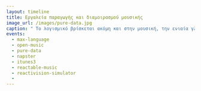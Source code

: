 ```yaml
---
layout: timeline 
title: Εργαλεία παραγωγής και διαμοιρασμού μουσικής
image_url: /images/pure-data.jpg
caption: " Το λογισμικό βρίσκεται ακόμη και στην μουσική, την ενιαία γλώσσα του κόσμου. Από τα κλασσικά όργανα, στην παραγωγή της μέσω υπολογιστή και από την διαμοιρασμό χέρι με χέρι και μέσω ίντερνετ, υπάρχουν διάφορα εργαλεία για να επιτευχθεί η παραγωγή και ο διαμοιρασμός."  
events:
  - max-language
  - open-music
  - pure-data
  - napster
  - itunes3
  - reactable-music
  - reactivision-simulator
  - 
---
```

